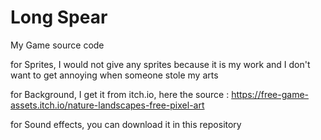 # Long Spear
My Game source code

for Sprites, I would not give any sprites because it is my work and I don't want to get annoying when someone stole my arts

for Background, I get it from itch.io, here the source : https://free-game-assets.itch.io/nature-landscapes-free-pixel-art

for Sound effects, you can download it in this repository
